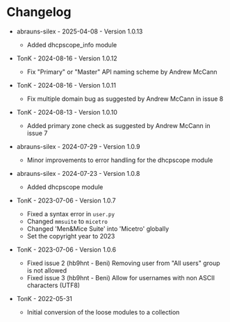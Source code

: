 # Changelog

- abrauns-silex - 2025-04-08 - Version 1.0.13
  * Added dhcpscope_info module

- TonK - 2024-08-16 - Version 1.0.12
  * Fix "Primary" or "Master" API naming scheme by Andrew McCann

- TonK - 2024-08-16 - Version 1.0.11
  * Fix multiple domain bug as suggested by Andrew McCann
    in issue 8

- TonK - 2024-08-13 - Version 1.0.10
  * Added primary zone check as suggested by Andrew McCann
    in issue 7

- abrauns-silex - 2024-07-29 - Version 1.0.9
  * Minor improvements to error handling for the dhcpscope module

- abrauns-silex - 2024-07-23 - Version 1.0.8
  * Added dhcpscope module

- TonK - 2023-07-06 - Version 1.0.7
  * Fixed a syntax error in `user.py`
  * Changed `mmsuite` to `micetro`
  * Changed 'Men&Mice Suite' into 'Micetro' globally
  * Set the copyright year to 2023

- TonK - 2023-07-06 - Version 1.0.6
  * Fixed issue 2 (hb9hnt - Beni)
    Removing user from "All users" group is not allowed
  * Fixed issue 3 (hb9hnt - Beni)
    Allow for usernames with non ASCII characters (UTF8)

- TonK - 2022-05-31
  * Initial conversion of the loose modules to a collection
